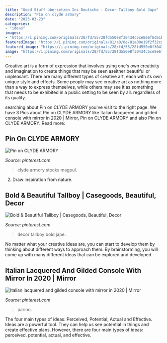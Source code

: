 ```yaml
---
title: "Good Stuff übersetzen Ins Deutsche - Decor Tallboy Bold Jape"
description: "Pin on clyde armory"
date: "2023-03-23"
categories:
- "ideas"
images:
- "https://i.pinimg.com/originals/28/fd/55/28fd550e8f30434c5ce8e6f8d61bb973.jpg"
featuredImage: "https://i.pinimg.com/originals/81/a0/0e/81a00e19f2f32ca80569b939c2b8cb72.jpg"
featured_image: "https://i.pinimg.com/originals/28/fd/55/28fd550e8f30434c5ce8e6f8d61bb973.jpg"
image: "https://i.pinimg.com/originals/28/fd/55/28fd550e8f30434c5ce8e6f8d61bb973.jpg"
---
```



Creative art is a form of expression that involves using one's own creativity and imagination to create things that may be seen aseither beautiful or unpleasant. There are many different types of creative art, each with its own unique style and effects. Some people may see creative art as nothing more than a way to express themselves, while others may see it as something that needs to be exhibited in a public setting to be seen by all. regardless of its quality.

	

		
searching about Pin on CLYDE ARMORY you've visit to the right page. We have 3 Pics about Pin on CLYDE ARMORY like Italian lacquered and gilded console with mirror in 2020 | Mirror, Pin on CLYDE ARMORY and also Pin on CLYDE ARMORY. Read more:
		
    
## Pin On CLYDE ARMORY

<img loading=lazy src="https://i.pinimg.com/originals/81/a0/0e/81a00e19f2f32ca80569b939c2b8cb72.jpg" onerror="this.onerror=null;this.src='https://tse1.mm.bing.net/th?id=OIP.gjwXTbTC9bMVQtbK4gsnnwHaDD&amp;pid=15.1';" alt="Pin on CLYDE ARMORY">

_Source: pinterest.com_

>clyde armory stocks magpul. 

	

2. Draw inspiration from nature.

    
## Bold &amp; Beautiful Tallboy | Casegoods, Beautiful, Decor

<img loading=lazy src="https://i.pinimg.com/originals/28/fd/55/28fd550e8f30434c5ce8e6f8d61bb973.jpg" onerror="this.onerror=null;this.src='https://tse1.mm.bing.net/th?id=OIP.bWFZfkwVQBVcpY-2lsPa4wAAAA&amp;pid=15.1';" alt="Bold &amp; Beautiful Tallboy | Casegoods, Beautiful, Decor">

_Source: pinterest.com_

>decor tallboy bold jape. 

	

No matter what your creative ideas are, you can start to develop them by thinking about different ways to approach them. By brainstorming, you will come up with many different ideas that can be explored and developed.

    
## Italian Lacquered And Gilded Console With Mirror In 2020 | Mirror

<img loading=lazy src="https://i.pinimg.com/originals/ee/15/96/ee1596958ddd6ea1fb2400ed7488e00a.jpg" onerror="this.onerror=null;this.src='https://tse1.mm.bing.net/th?id=OIP.U0yBDDSA6VO6fyr0lAkBXQHaHa&amp;pid=15.1';" alt="Italian lacquered and gilded console with mirror in 2020 | Mirror">

_Source: pinterest.com_

>parino. 

	

The four main types of ideas: Perceived, Potential, Actual and Effective.
Ideas are a powerful tool. They can help us see potential in things and create effective plans. However, there are four main types of ideas: perceived, potential, actual, and effective.

